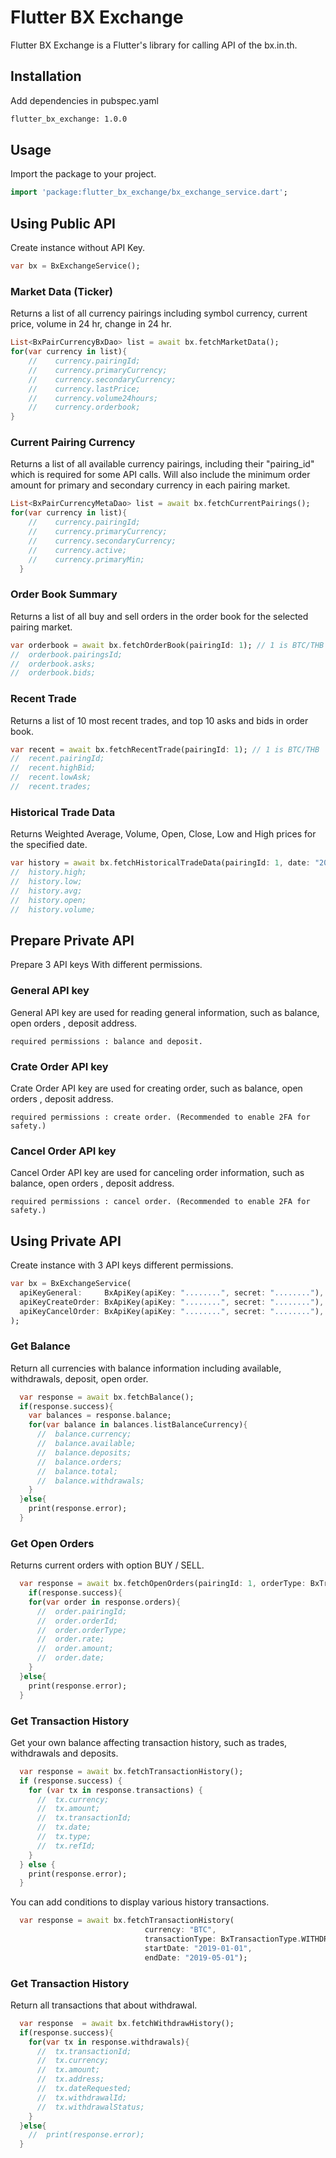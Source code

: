 # Flutter BX Exchange 

Flutter BX Exchange is a Flutter's library for calling API of the bx.in.th.

## Installation
Add dependencies in pubspec.yaml

```bash
flutter_bx_exchange: 1.0.0
```

## Usage

Import the package to your project.

```dart
import 'package:flutter_bx_exchange/bx_exchange_service.dart';
```

## Using Public API

Create instance without API Key. 

```dart
var bx = BxExchangeService();
```


### Market Data (Ticker)

Returns a list of all currency pairings including symbol currency, current price, volume in 24 hr, change in 24 hr.

```dart
List<BxPairCurrencyBxDao> list = await bx.fetchMarketData();
for(var currency in list){
    //    currency.pairingId;
    //    currency.primaryCurrency;
    //    currency.secondaryCurrency;
    //    currency.lastPrice;
    //    currency.volume24hours;
    //    currency.orderbook;
}
```


### Current Pairing Currency

Returns a list of all available currency pairings, including their "pairing_id" which is required for some API calls. Will also include the minimum order amount for primary and secondary currency in each pairing market.

```dart
List<BxPairCurrencyMetaDao> list = await bx.fetchCurrentPairings();
for(var currency in list){
    //    currency.pairingId;
    //    currency.primaryCurrency;
    //    currency.secondaryCurrency;
    //    currency.active;
    //    currency.primaryMin;
  }
```

### Order Book Summary

Returns a list of all buy and sell orders in the order book for the selected pairing market.

```dart
var orderbook = await bx.fetchOrderBook(pairingId: 1); // 1 is BTC/THB
//  orderbook.pairingsId;
//  orderbook.asks;
//  orderbook.bids;
```


### Recent Trade  

Returns a list of 10 most recent trades, and top 10 asks and bids in order book.

```dart
var recent = await bx.fetchRecentTrade(pairingId: 1); // 1 is BTC/THB
//  recent.pairingId;
//  recent.highBid;
//  recent.lowAsk;
//  recent.trades;
```

### Historical Trade Data  

Returns Weighted Average, Volume, Open, Close, Low and High prices for the specified date.

```dart
var history = await bx.fetchHistoricalTradeData(pairingId: 1, date: "2019-07-01");
//  history.high;
//  history.low;
//  history.avg;
//  history.open;
//  history.volume;
```



## Prepare Private API

Prepare 3 API keys With different permissions.

### General API key 

General API key are used for reading general information, such as balance, open orders , deposit address. 

```
required permissions : balance and deposit. 
```

### Crate Order API key

Crate Order API key are used for creating order, such as balance, open orders , deposit address.

```
required permissions : create order. (Recommended to enable 2FA for safety.)
```


### Cancel Order API key

Cancel Order API key are used for canceling order information, such as balance, open orders , deposit address.

```
required permissions : cancel order. (Recommended to enable 2FA for safety.)
```

## Using Private API

Create instance with 3 API keys different permissions.

```dart
var bx = BxExchangeService(
  apiKeyGeneral:     BxApiKey(apiKey: "........", secret: "........"),
  apiKeyCreateOrder: BxApiKey(apiKey: "........", secret: "........"),
  apiKeyCancelOrder: BxApiKey(apiKey: "........", secret: "........"),
);
```


### Get Balance

Return all currencies with balance information including available, withdrawals, deposit, open order.

```dart
  var response = await bx.fetchBalance();
  if(response.success){
    var balances = response.balance;
    for(var balance in balances.listBalanceCurrency){
      //  balance.currency;
      //  balance.available;
      //  balance.deposits;
      //  balance.orders;
      //  balance.total;
      //  balance.withdrawals;
    }
  }else{
    print(response.error);
  }
```



### Get Open Orders

Returns current orders with option BUY / SELL.

```dart
  var response = await bx.fetchOpenOrders(pairingId: 1, orderType: BxTradeType.SELL);
    if(response.success){
    for(var order in response.orders){
      //  order.pairingId;
      //  order.orderId;
      //  order.orderType;
      //  order.rate;
      //  order.amount;
      //  order.date;
    }
  }else{
    print(response.error);
  }
```



### Get Transaction History

Get your own balance affecting transaction history, such as trades, withdrawals and deposits.

```dart
  var response = await bx.fetchTransactionHistory();
  if (response.success) {
    for (var tx in response.transactions) {
      //  tx.currency;
      //  tx.amount;
      //  tx.transactionId;
      //  tx.date;
      //  tx.type;
      //  tx.refId;
    }
  } else {
    print(response.error);
  }
```

You can add conditions to display various history transactions.

```dart
  var response = await bx.fetchTransactionHistory(
                              currency: "BTC", 
                              transactionType: BxTransactionType.WITHDRAW, 
                              startDate: "2019-01-01", 
                              endDate: "2019-05-01");
```


### Get Transaction History

Return all transactions that about withdrawal.

```dart
  var response  = await bx.fetchWithdrawHistory();
  if(response.success){
    for(var tx in response.withdrawals){
      //  tx.transactionId;
      //  tx.currency;
      //  tx.amount;
      //  tx.address;
      //  tx.dateRequested;
      //  tx.withdrawalId;
      //  tx.withdrawalStatus;
    }
  }else{
    //  print(response.error); 
  }
```













